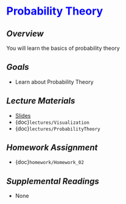 # <span style="color: blue;"><b>Probability Theory</b></span>

## *Overview*
You will learn the basics of probability theory

## *Goals*
* Learn about Probability Theory

## *Lecture Materials*
* [Slides](https://docs.google.com/presentation/d/1fxUZ9nOM9RtQYOGHNl7qQPq2yX_YYokqfyaQvOMRIHY/edit?usp=sharing)
* {doc}`lectures/Visualization`
* {doc}`lectures/ProbabilityTheory`

## *Homework Assignment*
* {doc}`homework/Homework_02`

## *Supplemental Readings*
* None